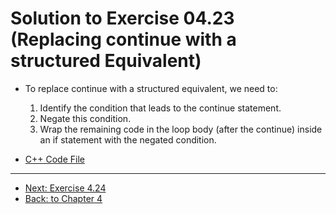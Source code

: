 # Solution to Exercise 04.23 (Replacing continue with a structured Equivalent)

-   To replace continue with a structured equivalent, we need to:

    1.  Identify the condition that leads to the continue statement.
    2.  Negate this condition.
    3.  Wrap the remaining code in the loop body (after the continue) inside an if statement with the negated condition.

-   [C++ Code File](e04_23.cpp)

---

-   [Next: Exercise 4.24](04_24.md)
-   [Back: to Chapter 4](README.md)
